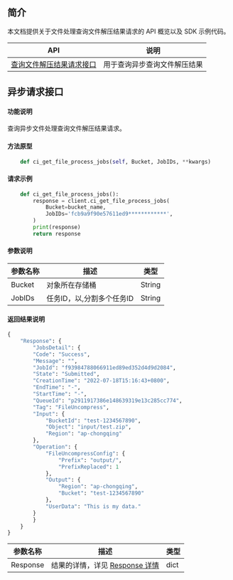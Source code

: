 
## 简介

本文档提供关于文件处理查询文件解压结果请求的 API 概览以及 SDK 示例代码。

| API  |	说明  |
|----|-----|
| [查询文件解压结果请求接口](https://cloud.tencent.com/document/product/436/83111)  |       用于查询异步查询文件解压结果  |



## 异步请求接口

#### 功能说明

查询异步文件处理查询文件解压结果请求。

#### 方法原型

```py
    def ci_get_file_process_jobs(self, Bucket, JobIDs, **kwargs)
```

#### 请求示例

```py
    def ci_get_file_process_jobs():
        response = client.ci_get_file_process_jobs(
            Bucket=bucket_name,
            JobIDs='fcb9a9f90e57611ed9************',
        )
        print(response)
        return response
```

#### 参数说明


| 参数名称            | 描述                                                         | 类型   |
| ------------------- | ------------------------------------------------------------ | ------ |
| Bucket              | 对象所在存储桶                                               | String |
| JobIDs                 | 任务ID，以,分割多个任务ID                        | String |

#### 返回结果说明

```py
{
    "Response": {
        "JobsDetail": {
        "Code": "Success",
        "Message": "",
        "JobId": "f93984788066911ed89ed352d4d9d2084",
        "State": "Submitted",
        "CreationTime": "2022-07-18T15:16:43+0800",
        "EndTime": "-",
        "StartTime": "-",
        "QueueId": "p2911917386e148639319e13c285cc774",
        "Tag": "FileUncompress",
        "Input": {
            "BucketId": "test-1234567890",
            "Object": "input/test.zip",
            "Region": "ap-chongqing"
        },
        "Operation": {
            "FileUncompressConfig": {
                "Prefix": "output/",
                "PrefixReplaced": 1
            },
            "Output": {
                "Region": "ap-chongqing",
                "Bucket": "test-1234567890"
            },
            "UserData": "This is my data."
        }
        }
    }
}

```

| 参数名称   | 描述           | 类型      |
| ---------- | -------------- | --------- |
| Response | 结果的详情，详见 [Response 详情](https://cloud.tencent.com/document/product/436/83111#.E5.93.8D.E5.BA.94) | dict |
